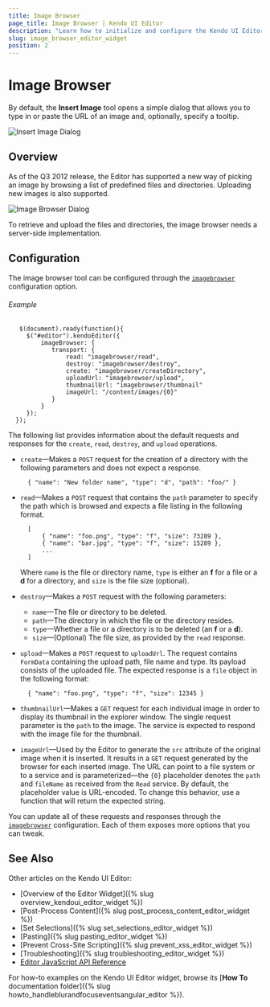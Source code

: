 ```yaml
---
title: Image Browser
page_title: Image Browser | Kendo UI Editor
description: "Learn how to initialize and configure the Kendo UI Editor widget."
slug: image_browser_editor_widget
position: 2
---
```


# Image Browser

By default, the **Insert Image** tool opens a simple dialog that allows you to type in or paste the URL of an image and, optionally, specify a tooltip.

![Insert Image Dialog](/controls/editors/editor/editor-insert-image.png)

## Overview

As of the Q3 2012 release, the Editor has supported a new way of picking an image by browsing a list of predefined files and directories. Uploading new images is also supported.

![Image Browser Dialog](/controls/editors/editor/editor-image-browser.png)

To retrieve and upload the files and directories, the image browser needs a server-side implementation.

## Configuration

The image browser tool can be configured through the [`imagebrowser`](/api/javascript/ui/editor/configuration/imagebrowser) configuration option.

###### Example

       $(document).ready(function(){
         $("#editor").kendoEditor({
             imageBrowser: {
                transport: {
                    read: "imagebrowser/read",
                    destroy: "imagebrowser/destroy",
                    create: "imagebrowser/createDirectory",
                    uploadUrl: "imagebrowser/upload",
                    thumbnailUrl: "imagebrowser/thumbnail"
                    imageUrl: "/content/images/{0}"
                }
             }
         });
      });

The following list provides information about the default requests and responses for the `create`, `read`, `destroy`, and `upload` operations.

- `create`&mdash;Makes a `POST` request for the creation of a directory with the following parameters and does not expect a response.

        { "name": "New folder name", "type": "d", "path": "foo/" }

- `read`&mdash;Makes a `POST` request that contains the `path` parameter to specify the path which is browsed and expects a file listing in the following format.

        [
            { "name": "foo.png", "type": "f", "size": 73289 },
            { "name": "bar.jpg", "type": "f", "size": 15289 },
            ...
        ]

    Where `name` is the file or directory name, `type` is either an **f** for a file or a **d** for a directory, and `size` is the file size (optional).

- `destroy`&mdash;Makes a `POST` request with the following parameters:

    - `name`&mdash;The file or directory to be deleted.
    - `path`&mdash;The directory in which the file or the directory resides.
    - `type`&mdash;Whether a file or a directory is to be deleted (an **f** or a **d**).
    - `size`&mdash;(Optional) The file size, as provided by the `read` response.

- `upload`&mdash;Makes a `POST` request to `uploadUrl`. The request contains `FormData` containing the upload path, file name and type. Its payload consists of the uploaded file. The expected response is a `file` object in the following format:

        { "name": "foo.png", "type": "f", "size": 12345 }

- `thumbnailUrl`&mdash;Makes a `GET` request for each individual image in order to display its thumbnail in the explorer window. The single request parameter is the `path` to the image. The service is expected to respond with the image file for the thumbnail.

- `imageUrl`&mdash;Used by the Editor to generate the `src` attribute of the original image when it is inserted. It results in a `GET` request generated by the browser for each inserted image. The URL can point to a file system or to a service and is parameterized&mdash;the `{0}` placeholder denotes the `path` and `fileName` as received from the `Read` service. By default, the placeholder value is URL-encoded. To change this behavior, use a function that will return the expected string.

You can update all of these requests and responses through the [`imagebrowser`](/api/javascript/ui/editor/configuration/imagebrowser) configuration. Each of them exposes more options that you can tweak.

## See Also

Other articles on the Kendo UI Editor:

* [Overview of the Editor Widget]({% slug overview_kendoui_editor_widget %})
* [Post-Process Content]({% slug post_process_content_editor_widget %})
* [Set Selections]({% slug set_selections_editor_widget %})
* [Pasting]({% slug pasting_editor_widget %})
* [Prevent Cross-Site Scripting]({% slug prevent_xss_editor_widget %})
* [Troubleshooting]({% slug troubleshooting_editor_widget %})
* [Editor JavaScript API Reference](/api/javascript/ui/editor)

For how-to examples on the Kendo UI Editor widget, browse its [**How To** documentation folder]({% slug howto_handleblurandfocuseventsangular_editor %}).
